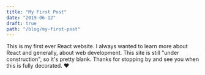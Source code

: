 ```yaml
---
title: "My First Post"
date: "2019-06-12"
draft: true
path: "/blog/my-first-post"
---
```


This is my first ever React website. I always wanted to learn more about React and generally, about web development. This site is still "under construction", so it's pretty blank. Thanks for stopping by and see you when this is fully decorated. ❤️